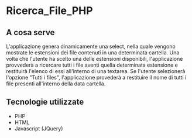 # Ricerca_File_PHP

## A cosa serve

L'applicazione genera dinamicamente una select, nella quale vengono mostrate le estensioni dei file contenuti in una determinata cartella.
Una volta che l'utente ha scelto una delle estensioni disponibili, l'applicazione provvederà a ricercare tutti i file aventi quella determinata estensione e restituirà l'elenco di essi all'interno di una textarea.
Se l'utente selezionerà l'opzione "Tutti i files", l'applicazione provederà a restituire il nome di tutti i file presenti all'interno della data cartella.

## Tecnologie utilizzate

* PHP
* HTML
* Javascript (JQuery)






